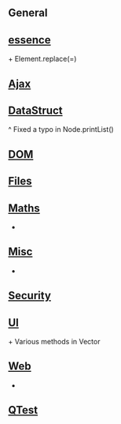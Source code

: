 ## General


## [essence](essence.js)
\+ Element.replace(=)

## [Ajax](modules/Ajax.js)


## [DataStruct](modules/DataStruct.js)
^ Fixed a typo in Node.printList()

## [DOM](modules/DOM.js)


## [Files](modules/Files.js)


## [Maths](modules/Maths.js)
+ 

## [Misc](modules/Misc.js)
+ 

## [Security](modules/Security.js)


## [UI](modules/UI.js)
\+ Various methods in Vector

## [Web](modules/Web.js)
+

## [QTest](modules/QTest.js)

